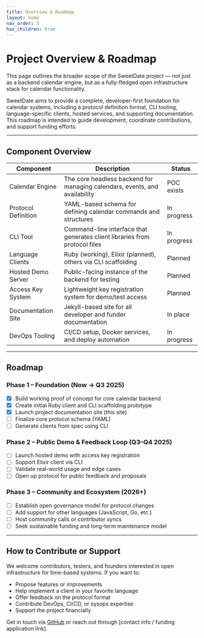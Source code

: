 ```yaml
---
title: Overview & Roadmap
layout: home
nav_order: 3
has_children: true
---
```




# Project Overview & Roadmap

This page outlines the broader scope of the SweetDate project — not just as a backend calendar engine, but as a fully-fledged open infrastructure stack for calendar functionality.

SweetDate aims to provide a complete, developer-first foundation for calendar systems, including a protocol definition format, CLI tooling, language-specific clients, hosted services, and supporting documentation. This roadmap is intended to guide development, coordinate contributions, and support funding efforts.

---

## Component Overview

| Component           | Description                                                                | Status        |
| ------------------- | -------------------------------------------------------------------------- | ------------- |
| Calendar Engine     | The core headless backend for managing calendars, events, and availability |   POC exists  |
| Protocol Definition | YAML-based schema for defining calendar commands and structures            |   In progress |
| CLI Tool            | Command-line interface that generates client libraries from protocol files |   In progress |
| Language Clients    | Ruby (working), Elixir (planned), others via CLI scaffolding               |   Planned     |
| Hosted Demo Server  | Public-facing instance of the backend for testing                          |   Planned     |
| Access Key System   | Lightweight key registration system for demo/test access                   |   Planned     |
| Documentation Site  | Jekyll-based site for all developer and funder documentation               |   In place    |
| DevOps Tooling      | CI/CD setup, Docker services, and deploy automation                        |   In progress |

---

## Roadmap

### Phase 1 – Foundation (Now → Q3 2025)

- [x] Build working proof of concept for core calendar backend
- [x] Create initial Ruby client and CLI scaffolding prototype
- [x] Launch project documentation site (this site)
- [ ] Finalize core protocol schema (YAML)
- [ ] Generate clients from spec using CLI

### Phase 2 – Public Demo & Feedback Loop (Q3–Q4 2025)

- [ ] Launch hosted demo with access key registration
- [ ] Support Elixir client via CLI
- [ ] Validate real-world usage and edge cases
- [ ] Open up protocol for public feedback and proposals

### Phase 3 – Community and Ecosystem (2026+)

- [ ] Establish open governance model for protocol changes
- [ ] Add support for other languages (JavaScript, Go, etc.)
- [ ] Host community calls or contributor syncs
- [ ] Seek sustainable funding and long-term maintenance model

---

## How to Contribute or Support

We welcome contributors, testers, and founders interested in open infrastructure for time-based systems. If you want to:

- Propose features or improvements
- Help implement a client in your favorite language
- Offer feedback on the protocol format
- Contribute DevOps, CI/CD, or sysops expertise
- Support the project financially

Get in touch via [GitHub](#) or reach out through [contact info / funding application link].